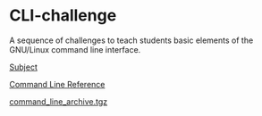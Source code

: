 # CLI-challenge
A sequence of challenges to teach students basic elements of the GNU/Linux command line interface.

[Subject](Sujet/TD_Command_Line_Interface.pdf) 

[Command Line Reference](Reference/Command_Line_Reference.pdf)

[command_line_archive.tgz](Fichiers/command_line_archive.tgz)
